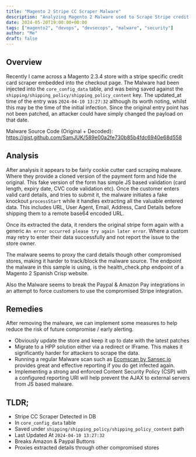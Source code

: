 ```yaml
---
title: "Magento 2 Stripe CC Scraper Malware"
description: "Analyzing Magento 2 Malware used to Scrape Stripe credit card credentials. Injected via the shipping policy in the core_config_data DB table."
date: 2024-05-20T19:00:00+00:00
tags: ["magento2", "devops", "devsecops", "malware", "security"]
author: "Me"
draft: false
---
```

## Overview
Recently I came across a Magento 2.3.4 store with a stripe specific credit card scraper embedded into the checkout page. 
The Malware had been injected into the `core_config_data` table, and was being saved against the `shipping/shipping_policy/shipping_policy_content` key. The updated_at time of the entry was `2024-04-10 13:27:32` although its worth noting, whilst this may be the time of the initial infection. Since the original entry point has not been patched, an attacker could have simply changed the payload on that date.

Malware Source Code (Original + Decoded): https://gist.github.com/SamJUK/589e00a2fe730b85b4fdc6940e68d558

## Analysis
After analysis it appears to be fairly cookie cutter card scraping malware. Where they provide a cloned version of the payment form and hide the original. This fake version of the form has simple JS based validation (card length, expiry date, CVC code validation etc). Once the customer enters valid card details, and tries to submit it, the malware initiates a fake knockout `processStart` while it handles extracting all the valuable entered data. This includes URL, User Agent, Email, Address, Card Details before shipping them to a remote base64 encoded URL. 

Once its extracted the data, it renders the original stripe form again with a generic `An error occurred please try again later error`. Where a custom may retry to enter their data successfully and not report the issue to the store owner.

The malware seems to proxy the card details though other compromised stores, making it harder to track/block the malware source. The endpoint the malware in this sample is using, is the health_check.php endpoint of a Magento 2 Spanish Crisp website. 

Also the Malware seems to break the Paypal & Amazon Pay integrations in an attempt to force customers to use the compromised Stripe integration.

## Remedies
After removing the malware, we can implement some measures to help reduce the risk of future compromise / early alerting.
- Obviously update the store and keep it up to date with the latest patches
- Migrate to a HPP solution either via a redirect or IFrame. This makes it significantly harder for attackers to scrape the data.
- Running a regular Malware scan such as [Ecomscan by Sansec.io](https://sansec.io#ecomscan) provides great and effective reporting if you do get infected again. 
- Implementing a strong and enforced Content Security Policy (CSP) with a configured reporting URI will help prevent the AJAX to external servers from JS based malware.

## TLDR;
- Stripe CC Scraper Detected in DB
- In `core_config_data` table
- Saved under `shipping/shipping_policy/shipping_policy_content` path
- Last Updated At `2024-04-10 13:27:32`
- Breaks Amazon & Paypal Buttons
- Proxies extracted details through other compromised stores